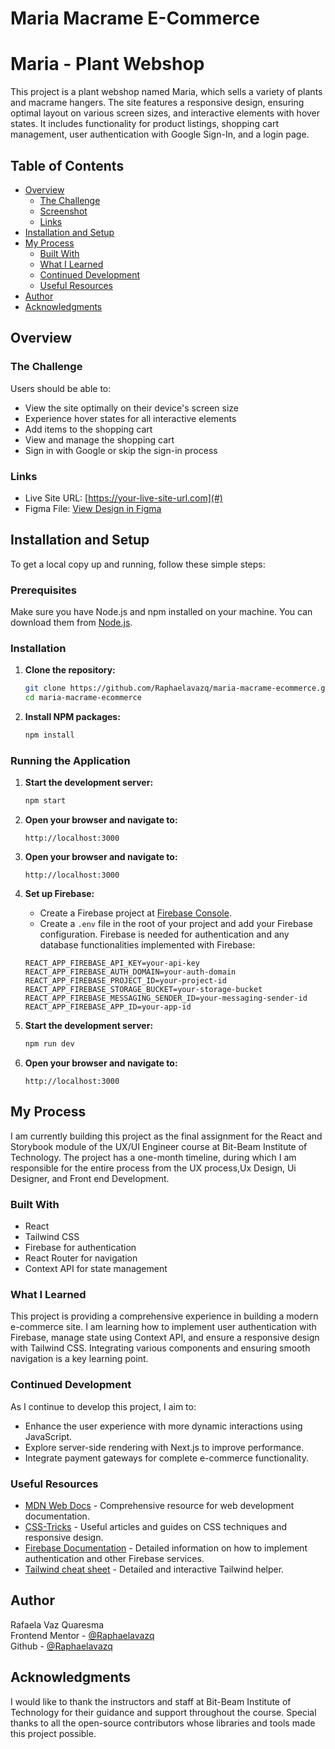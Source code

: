 # Maria Macrame E-Commerce

# Maria - Plant Webshop

This project is a plant webshop named Maria, which sells a variety of plants and macrame hangers. The site features a responsive design, ensuring optimal layout on various screen sizes, and interactive elements with hover states. It includes functionality for product listings, shopping cart management, user authentication with Google Sign-In, and a login page.

## Table of Contents

- [Overview](#overview)
  - [The Challenge](#the-challenge)
  - [Screenshot](#screenshot)
  - [Links](#links)
- [Installation and Setup](#installation-and-setup)
- [My Process](#my-process)
  - [Built With](#built-with)
  - [What I Learned](#what-i-learned)
  - [Continued Development](#continued-development)
  - [Useful Resources](#useful-resources)
- [Author](#author)
- [Acknowledgments](#acknowledgments)

## Overview

### The Challenge

Users should be able to:

- View the site optimally on their device's screen size
- Experience hover states for all interactive elements
- Add items to the shopping cart
- View and manage the shopping cart
- Sign in with Google or skip the sign-in process


### Links

- Live Site URL: [https://your-live-site-url.com](#)
- Figma File: [View Design in Figma](https://your-figma-file-url.com)

## Installation and Setup

To get a local copy up and running, follow these simple steps:

### Prerequisites

Make sure you have Node.js and npm installed on your machine. You can download them from [Node.js](https://nodejs.org/).

### Installation

1. **Clone the repository:**

    ~~~sh
    git clone https://github.com/Raphaelavazq/maria-macrame-ecommerce.git
    cd maria-macrame-ecommerce
    ~~~

2. **Install NPM packages:**

    ~~~sh
    npm install
    ~~~

### Running the Application

1. **Start the development server:**

    ~~~sh
    npm start
    ~~~
    
2. **Open your browser and navigate to:**

    ```
    http://localhost:3000
    ```
3. **Open your browser and navigate to:**

    ```
    http://localhost:3000
    ```
4. **Set up Firebase:**

    - Create a Firebase project at [Firebase Console](https://console.firebase.google.com/).
    - Create a `.env` file in the root of your project and add your Firebase configuration. Firebase is needed for authentication and any database functionalities implemented with Firebase:

    ~~~env
    REACT_APP_FIREBASE_API_KEY=your-api-key
    REACT_APP_FIREBASE_AUTH_DOMAIN=your-auth-domain
    REACT_APP_FIREBASE_PROJECT_ID=your-project-id
    REACT_APP_FIREBASE_STORAGE_BUCKET=your-storage-bucket
    REACT_APP_FIREBASE_MESSAGING_SENDER_ID=your-messaging-sender-id
    REACT_APP_FIREBASE_APP_ID=your-app-id
    ~~~

5. **Start the development server:**

    ~~~sh
    npm run dev
    ~~~

6. **Open your browser and navigate to:**

    ```
    http://localhost:3000
    ```

## My Process

I am currently building this project as the final assignment for the React and Storybook module of the UX/UI Engineer course at Bit-Beam Institute of Technology. The project has a one-month timeline, during which I am responsible for the entire process from the  UX process,Ux Design, Ui Designer, and Front end Development. 

### Built With

- React
- Tailwind CSS
- Firebase for authentication
- React Router for navigation
- Context API for state management

### What I Learned

This project is providing a comprehensive experience in building a modern e-commerce site. I am learning how to implement user authentication with Firebase, manage state using Context API, and ensure a responsive design with Tailwind CSS. Integrating various components and ensuring smooth navigation is a key learning point.

### Continued Development

As I continue to develop this project, I aim to:

- Enhance the user experience with more dynamic interactions using JavaScript.
- Explore server-side rendering with Next.js to improve performance.
- Integrate payment gateways for complete e-commerce functionality.

### Useful Resources

- [MDN Web Docs](https://developer.mozilla.org) - Comprehensive resource for web development documentation.
- [CSS-Tricks](https://css-tricks.com) - Useful articles and guides on CSS techniques and responsive design.
- [Firebase Documentation](https://firebase.google.com/docs) - Detailed information on how to implement authentication and other Firebase services.
- [Tailwind cheat sheet]([https://firebase.google.com/docs](https://nerdcave.com/tailwind-cheat-sheet)) - Detailed and interactive Tailwind helper.

## Author

Rafaela Vaz Quaresma  
Frontend Mentor - [@Raphaelavazq](https://www.frontendmentor.io/profile/Raphaelavazq)  
Github - [@Raphaelavazq](https://github.com/Raphaelavazq)

## Acknowledgments

I would like to thank the instructors and staff at Bit-Beam Institute of Technology for their guidance and support throughout the course.
Special thanks to all the open-source contributors whose libraries and tools made this project possible.
